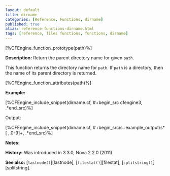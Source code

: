 ```yaml
---
layout: default
title: dirname
categories: [Reference, Functions, dirname]
published: true
alias: reference-functions-dirname.html
tags: [reference, files functions, functions, dirname]
---
```


[%CFEngine_function_prototype(path)%]

**Description:** Return the parent directory name for given `path`.

This function returns the directory name for `path`. If `path` is a 
directory, then the name of its parent directory is returned.

[%CFEngine_function_attributes(path)%]

**Example:**  

[%CFEngine_include_snippet(dirname.cf, #\+begin_src cfengine3, .*end_src)%]

Output:

[%CFEngine_include_snippet(dirname.cf, #\+begin_src\s+example_output\s*[ ,.0-9]+, .*end_src)%]

**Notes:**

**History:** Was introduced in 3.3.0, Nova 2.2.0 (2011)

**See also:** [`lastnode()`][lastnode], [`filestat()`][filestat], 
[`splitstring()`][splitstring].
